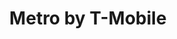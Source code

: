 ---
title: "Metro by T-Mobile"
url: /sacramento/metro-by-t-mobile-meadowview-road/
shop: mobile phone
---